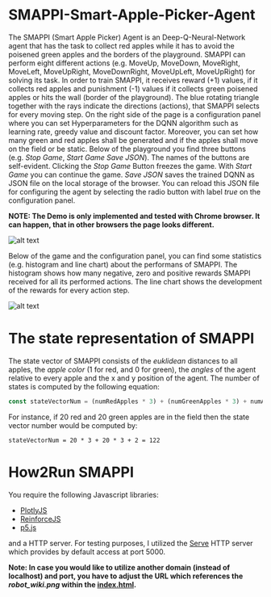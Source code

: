 # SMAPPI-Smart-Apple-Picker-Agent

The SMAPPI (Smart Apple Picker) Agent is an Deep-Q-Neural-Network agent that has the task to collect red apples while it has to avoid the poisened green apples and the borders of the playground. SMAPPI can perform eight different actions (e.g. MoveUp, MoveDown, MoveRight, MoveLeft, MoveUpRight, MoveDownRight, MoveUpLeft, MoveUpRight) for solving its task. In order to train SMAPPI, it receives reward (+1) values, if it collects red apples and punishment (-1) values if it collects green poisened apples or hits the wall (border of the playground). The blue rotating triangle together with the rays indicate the directions (actions), that SMAPPI selects for every moving step. On the right side of the page is a configuration panel where you can set Hyperparameters for the DQNN algorithm such as learning rate, greedy value and discount factor. Moreover, you can set how many green and red apples shall be generated and if the apples shall move on the field or be static. Below of the playground you find three buttons (e.g. *Stop Game*, *Start Game* *Save JSON*). The names of the buttons are self-evident. Clicking the *Stop Game* Button freezes the game. With *Start Game* you can continue the game. *Save JSON* saves the trained DQNN as JSON file on the local storage of the browser. You can reload this JSON file for configuring the agent by selecting the radio button with label *true*  on the configuration panel.

**NOTE: The Demo is only implemented and tested with Chrome browser. It can happen, that in other browsers the page looks different.**

![alt text](https://github.com/nmerkle/SMAPPI-Smart-Apple-Picker-Agent/blob/master/screenshot1.png "Screenshot of the SMAPPI game.")

Below of the game and the configuration panel, you can find some statistics (e.g. histogram and line chart) about the performans of SMAPPI. The histogram shows how many negative, zero and positive rewards SMAPPI received for all its performed actions. The line chart shows the development of the rewards for every action step. 

![alt text](https://github.com/nmerkle/SMAPPI-Smart-Apple-Picker-Agent/blob/master/screenshot2.png "Screenshot of the SMAPPI game.")

# The state representation of SMAPPI
The state vector of SMAPPI consists of the *euklidean* distances to all apples, the *apple color* (1 for red, and 0 for green), the *angles* of the agent relative to every apple and the x and y position of the agent. The number of states is computed by the following equation:

``` javascript
const stateVectorNum = (numRedApples * 3) + (numGreenApples * 3) + numAgentCoordinates
```
For instance, if 20 red and 20 green apples are in the field then the state vector number would be computed by:

``` console
stateVectorNum = 20 * 3 + 20 * 3 + 2 = 122
```

# How2Run SMAPPI
You require the following Javascript libraries:
* [PlotlyJS](https://github.com/plotly/plotly.js/)
* [ReinforceJS](https://github.com/karpathy/reinforcejs/blob/master/index.html) 
* [p5.js](https://github.com/processing/p5.js)

and a HTTP server. For testing purposes, I utilized the [Serve](https://github.com/zeit/serve) HTTP server which provides by default access at port 5000. 

**Note: In case you would like to utilize another domain (instead of localhost) and port, you have to adjust the URL which references the *robot_wiki.png* within the [index.html](https://github.com/nmerkle/nmerkle.github.io/blob/master/index.html).**
